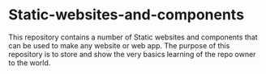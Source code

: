 # Static-websites-and-components
This repository contains a number of Static websites and components that can be used to make any website or web app. The purpose of this repository is to store and show the very basics learning of the repo owner to the world.
